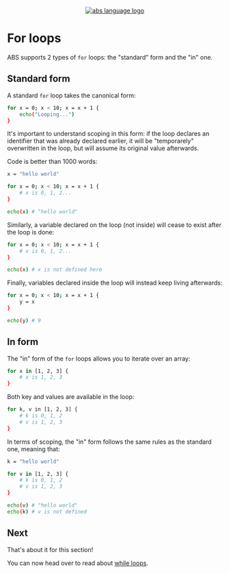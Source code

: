 <p align="center">
  <a href="https://www.abs-lang.org/">
    <img alt="abs language logo" src="https://github.com/abs-lang/abs/blob/master/bin/abs-horizontal.png?raw=true">
  </a>
</p>

# For loops

ABS supports 2 types of `for` loops: the "standard" form and
the "in" one.

## Standard form

A standard `for` loop takes the canonical form:

``` bash
for x = 0; x < 10; x = x + 1 {
    echo("Looping...")
}
```

It's important to understand scoping in this form:
if the loop declares an identifier that was already
declared earlier, it will be "temporarely" overwritten
in the loop, but will assume its original value
afterwards.

Code is better than 1000 words:

``` bash
x = "hello world"

for x = 0; x < 10; x = x + 1 {
    # x is 0, 1, 2...
}

echo(x) # "hello world"
```

Similarly, a variable declared on the loop (not inside)
will cease to exist after the loop is done:

``` bash
for x = 0; x < 10; x = x + 1 {
    # x is 0, 1, 2...
}

echo(x) # x is not defined here
```

Finally, variables declared inside the loop will instead
keep living afterwards:

``` bash
for x = 0; x < 10; x = x + 1 {
    y = x
}

echo(y) # 9
```

## In form

The "in" form of the `for` loops allows you to iterate over
an array:

``` bash
for x in [1, 2, 3] {
    # x is 1, 2, 3
}
```

Both key and values are available in the loop:

``` bash
for k, v in [1, 2, 3] {
    # k is 0, 1, 2
    # v is 1, 2, 3
}
```

In terms of scoping, the "in" form follows the same rules
as the standard one, meaning that:

``` bash
k = "hello world"

for v in [1, 2, 3] {
    # k is 0, 1, 2
    # v is 1, 2, 3
}

echo(v) # "hello world"
echo(k) # v is not defined
```

## Next

That's about it for this section!

You can now head over to read about [while loops](/syntax/while).